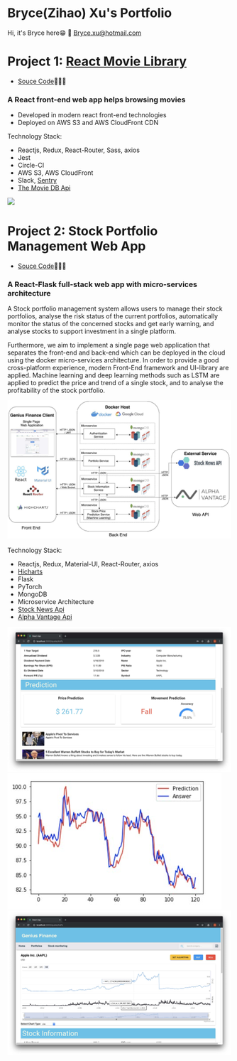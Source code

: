 # Bryce(Zihao) Xu's Portfolio

Hi, it's Bryce here😁
📧 Bryce.xu@hotmail.com

# Project 1: [React Movie Library](https://d1z6rfqqiywrss.cloudfront.net/)
* [Souce Code](https://github.com/brycexzh/react-movie-library)👨🏻‍💻

### A React front-end web app helps browsing movies 
* Developed in modern react front-end technologies
* Deployed on AWS S3 and AWS CloudFront CDN

Technology Stack:
* Reactjs, Redux, React-Router, Sass, axios
* Jest
* Circle-CI
* AWS S3, AWS CloudFront
* Slack, [Sentry](https://www.sentry.io)
* [The Movie DB Api](https://www.themoviedb.org/)

![](/images/MovieLib.png)


# Project 2: Stock Portfolio Management Web App
* [Souce Code](https://gitlab.com/bryce.xu727/idiotandgenius)👨🏻‍💻

### A React-Flask full-stack web app with micro-services architecture
A Stock portfolio management system allows users to manage their stock portfolios, 
analyse the risk status of the current portfolios,
automatically monitor the status of the concerned stocks and get early warning, 
and analyse stocks to support investment in a single platform. 

Furthermore, we aim to implement a single page web application 
that separates the front-end and back-end
which can be deployed in the cloud using the docker micro-services architecture. 
In order to provide a good cross-platform experience,
modern Front-End framework and UI-library are applied.
Machine learning and deep learning methods such as LSTM 
are applied to predict the price and trend of a single stock,
and to analyse the profitability of the stock portfolio.

![](/images/Idiot%26Genius_final_report_Project6%200.jpg)

Technology Stack:
* Reactjs, Redux, Material-UI, React-Router, axios
* [Hicharts](https://www.highcharts.com/)
* Flask
* PyTorch
* MongoDB
* Microservice Architecture
* [Stock News Api](https://stocknewsapi.com/)
* [Alpha Vantage Api](https://www.alphavantage.co/)


![](/images/Idiot%26Genius_final_report_Project6%203.jpg)
![](/images/Idiot%26Genius_final_report_Project6%204.jpg)
![](/images/Idiot%26Genius_final_report_Project6.jpg)

